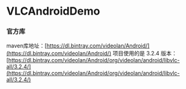 # VLCAndroidDemo

### 官方库
maven库地址：[https://dl.bintray.com/videolan/Android/](https://dl.bintray.com/videolan/Android/)
项目使用的是 3.2.4 版本：[https://dl.bintray.com/videolan/Android/org/videolan/android/libvlc-all/3.2.4/](https://dl.bintray.com/videolan/Android/org/videolan/android/libvlc-all/3.2.4/)

